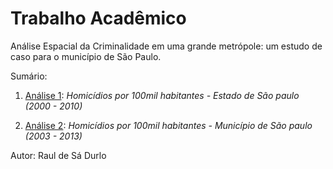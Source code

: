 # Trabalho Acadêmico

Análise Espacial da Criminalidade em uma grande metrópole: um estudo de caso para o município de São Paulo.

Sumário:
1. [Análise 1](https://github.com/rdurl0/meu_projeto/blob/master/An%C3%A1lise_1.pdf): _Homicídios por 100mil habitantes - Estado de São paulo (2000 - 2010)_

2. [Análise 2](https://github.com/rdurl0/meu_projeto/blob/master/An%C3%A1lise_1.pdf): _Homicídios por 100mil habitantes - Município de São paulo (2003 - 2013)_

Autor: Raul de Sá Durlo
